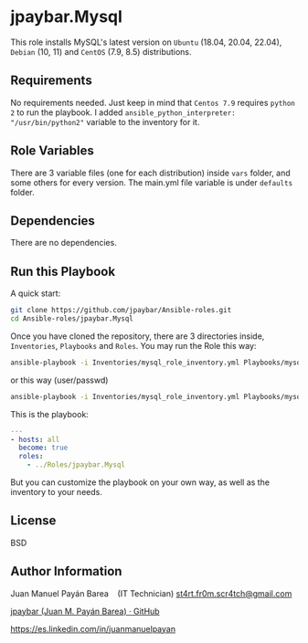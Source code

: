 jpaybar.Mysql
=========

This role installs MySQL's latest version on `Ubuntu` (18.04, 20.04, 22.04), `Debian` (10, 11) and `CentOS` (7.9, 8.5) distributions.

Requirements
------------

No requirements needed. Just keep in mind that `Centos 7.9` requires `python 2` to run the playbook. I added `ansible_python_interpreter: "/usr/bin/python2"` variable to the inventory for it.

Role Variables
--------------

There are 3 variable files (one for each distribution) inside `vars` folder, and some others for every version. The main.yml file variable is under `defaults` folder.

Dependencies
------------

There are no dependencies.

Run this Playbook
----------------

A quick start:

```bash
git clone https://github.com/jpaybar/Ansible-roles.git
cd Ansible-roles/jpaybar.Mysql
```

Once you have cloned the repository, there are 3 directories inside, `Inventories`, `Playbooks` and `Roles`. You may run the Role this way:

```bash
ansible-playbook -i Inventories/mysql_role_inventory.yml Playbooks/mysql_role_playbook.yml 
```

or this way (user/passwd)

```bash
ansible-playbook -i Inventories/mysql_role_inventory.yml Playbooks/mysql_role_playbook.yml -u user -k password
```

This is the playbook:

```yaml
---
- hosts: all
  become: true
  roles:
    - ../Roles/jpaybar.Mysql
```

But you can customize the playbook on your own way, as well as the inventory to your needs.

License
-------

BSD

Author Information
------------------

Juan Manuel Payán Barea    (IT Technician) [st4rt.fr0m.scr4tch@gmail.com](mailto:st4rt.fr0m.scr4tch@gmail.com)

[jpaybar (Juan M. Payán Barea) · GitHub](https://github.com/jpaybar)

https://es.linkedin.com/in/juanmanuelpayan
